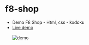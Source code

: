 # f8-shop
- Demo F8 Shop - Html, css - kodoku
- [Live demo](https://kodoku.xyz/f8-shop/) <br><br>
![demo](https://i.ibb.co/rFHZGB9/screencapture-file-C-Users-Asus-Desktop-F8-learning-f8-shop-index-html-2021-12-22-13-45-37.png)
